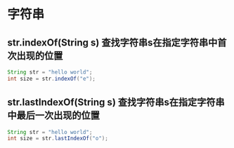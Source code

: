 # 字符串
## str.indexOf(String s) 查找字符串s在指定字符串中首次出现的位置
```Java
String str = "hello world";
int size = str.indexOf("e");
```
## str.lastIndexOf(String s) 查找字符串s在指定字符串中最后一次出现的位置
```Java
String str = "hello world";
int size = str.lastIndexOf("o");
```